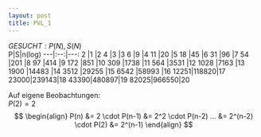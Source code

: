 ```yaml
---
layout: post
title: PVL_1
---
```

$GESUCHT:P(N),S(N)$  
P|S|n(log)
---|:--:|---:
2    |1     |2
4    |3     |3
6    |9     |4
11   |20    |5
18   |45    |6
31   |96    |7
54   |201   |8
97   |414   |9
172  |851   |10
309  |1738  |11
564  |3531  |12
1028 |7163  |13
1900 |14483 |14
3512 |29255 |15
6542 |58993 |16
12251|118820|17
23000|239143|18
43390|480897|19
82025|966550|20  

Auf eigene Beobachtungen:  
$P(2) = 2$  
$$
\begin{align}
P(n) &= 2 \cdot P(n-1)
     &= 2^2 \cdot P(n-2)
     ...
     &= 2^(n-2) \cdot P(2)
     &= 2^(n-1)
\end{align}
$$
